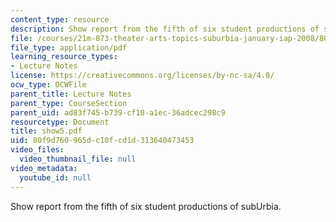 ```yaml
---
content_type: resource
description: Show report from the fifth of six student productions of subUrbia.
file: /courses/21m-873-theater-arts-topics-suburbia-january-iap-2008/80f9d760965dc10fcd1d313640473453_show5.pdf
file_type: application/pdf
learning_resource_types:
- Lecture Notes
license: https://creativecommons.org/licenses/by-nc-sa/4.0/
ocw_type: OCWFile
parent_title: Lecture Notes
parent_type: CourseSection
parent_uid: ad83f745-b739-cf10-a1ec-36adcec298c9
resourcetype: Document
title: show5.pdf
uid: 80f9d760-965d-c10f-cd1d-313640473453
video_files:
  video_thumbnail_file: null
video_metadata:
  youtube_id: null
---
```

Show report from the fifth of six student productions of subUrbia.